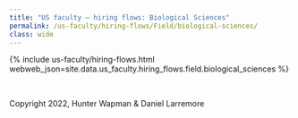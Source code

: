 ```yaml
---
title: "US faculty — hiring flows: Biological Sciences"
permalink: /us-faculty/hiring-flows/Field/biological-sciences/
class: wide
---
```


{% include us-faculty/hiring-flows.html webweb_json=site.data.us_faculty.hiring_flows.field.biological_sciences %}

<br>

Copyright 2022, Hunter Wapman & Daniel Larremore